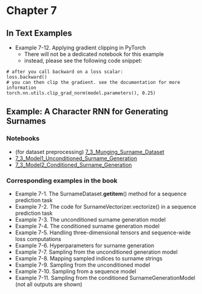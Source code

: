 # Chapter 7 

## In Text Examples

- Example 7-12. Applying gradient clipping in PyTorch
	+ There will not be a dedicated notebook for this example
	+ instead, please see the following code snippet:

```
# after you call backward on a loss scalar:
loss.backward()
# you can then clip the gradient. see the documentation for more information
torch.nn.utils.clip_grad_norm(model.parameters(), 0.25)
```

## Example: A Character RNN for Generating Surnames

### Notebooks

- (for dataset preprocessing) [7_3_Munging_Surname_Dataset](7_3_surname_generation/7_3_Munging_Surname_Dataset.ipynb)
- [7_3_Model1_Unconditioned_Surname_Generation](7_3_surname_generation/7_3_Model1_Unconditioned_Surname_Generation.ipynb) 
- [7_3_Model2_Conditioned_Surname_Generation](7_3_surname_generation/7_3_Model2_Conditioned_Surname_Generation.ipynb)

### Corresponding examples in the book


- Example 7-1. The SurnameDataset.__getitem__() method for a sequence prediction task
- Example 7-2. The code for SurnameVectorizer.vectorize() in a sequence prediction task
- Example 7-3. The unconditioned surname generation model
- Example 7-4. The conditioned surname generation model
- Example 7-5. Handling three-dimensional tensors and sequence-wide loss computations
- Example 7-6. Hyperparameters for surname generation
- Example 7-7. Sampling from the unconditioned generation model
- Example 7-8. Mapping sampled indices to surname strings
- Example 7-9. Sampling from the unconditioned model
- Example 7-10. Sampling from a sequence model
- Example 7-11. Sampling from the conditioned SurnameGenerationModel (not all outputs are shown)
